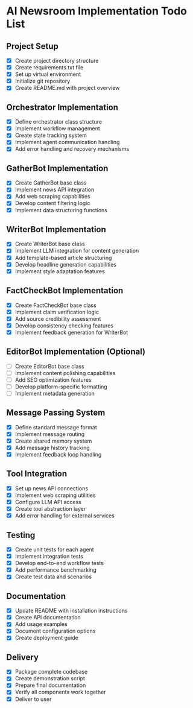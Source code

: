 # AI Newsroom Implementation Todo List

## Project Setup
- [x] Create project directory structure
- [x] Create requirements.txt file
- [x] Set up virtual environment
- [x] Initialize git repository
- [x] Create README.md with project overview

## Orchestrator Implementation
- [x] Define orchestrator class structure
- [x] Implement workflow management
- [x] Create state tracking system
- [x] Implement agent communication handling
- [x] Add error handling and recovery mechanisms

## GatherBot Implementation
- [x] Create GatherBot base class
- [x] Implement news API integration
- [x] Add web scraping capabilities
- [x] Develop content filtering logic
- [x] Implement data structuring functions

## WriterBot Implementation
- [x] Create WriterBot base class
- [x] Implement LLM integration for content generation
- [x] Add template-based article structuring
- [x] Develop headline generation capabilities
- [x] Implement style adaptation features

## FactCheckBot Implementation
- [x] Create FactCheckBot base class
- [x] Implement claim verification logic
- [x] Add source credibility assessment
- [x] Develop consistency checking features
- [x] Implement feedback generation for WriterBot

## EditorBot Implementation (Optional)
- [ ] Create EditorBot base class
- [ ] Implement content polishing capabilities
- [ ] Add SEO optimization features
- [ ] Develop platform-specific formatting
- [ ] Implement metadata generation

## Message Passing System
- [x] Define standard message format
- [x] Implement message routing
- [x] Create shared memory system
- [x] Add message history tracking
- [x] Implement feedback loop handling

## Tool Integration
- [x] Set up news API connections
- [x] Implement web scraping utilities
- [x] Configure LLM API access
- [x] Create tool abstraction layer
- [x] Add error handling for external services

## Testing
- [x] Create unit tests for each agent
- [x] Implement integration tests
- [x] Develop end-to-end workflow tests
- [x] Add performance benchmarking
- [x] Create test data and scenarios

## Documentation
- [x] Update README with installation instructions
- [x] Create API documentation
- [x] Add usage examples
- [x] Document configuration options
- [x] Create deployment guide

## Delivery
- [x] Package complete codebase
- [x] Create demonstration script
- [x] Prepare final documentation
- [x] Verify all components work together
- [x] Deliver to user
